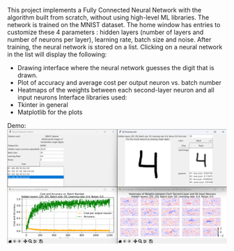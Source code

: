 This project implements a Fully Connected Neural Network with the algorithm built from scratch, without using high-level ML libraries. 
The network is trained on the MNIST dataset.
The home window has entries to customize these 4 parameters : hidden layers (number of layers and number of neurons per layer), learning rate, batch size and noise. 
After training, the neural network is stored on a list.
Clicking on a neural network in the list will display the following:
  - Drawing interface where the neural network guesses the digit that is drawn.
  - Plot of accuracy and average cost per output neuron vs. batch number
  - Heatmaps of the weights between each second-layer neuron and all input neurons
Interface libraries used:
  - Tkinter in general
  - Matplotlib for the plots

Demo:
![This is a demo of the application](https://github.com/kenyamabro/better-neural-network/blob/main/demo.png)
